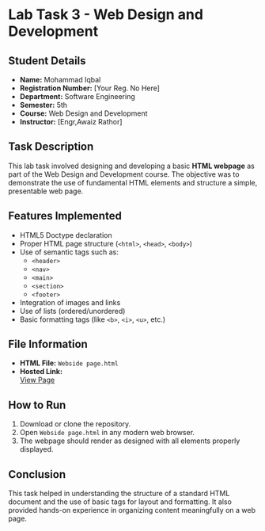# Lab Task 3 - Web Design and Development

## Student Details

- **Name:** Mohammad Iqbal  
- **Registration Number:** [Your Reg. No Here]  
- **Department:** Software Engineering  
- **Semester:** 5th  
- **Course:** Web Design and Development  
- **Instructor:** [Engr,Awaiz Rathor]

## Task Description

This lab task involved designing and developing a basic **HTML webpage** as part of the Web Design and Development course. The objective was to demonstrate the use of fundamental HTML elements and structure a simple, presentable web page.

## Features Implemented

- HTML5 Doctype declaration
- Proper HTML page structure (`<html>`, `<head>`, `<body>`)
- Use of semantic tags such as:
  - `<header>`
  - `<nav>`
  - `<main>`
  - `<section>`
  - `<footer>`
- Integration of images and links
- Use of lists (ordered/unordered)
- Basic formatting tags (like `<b>`, `<i>`, `<u>`, etc.)

## File Information

- **HTML File:** `Webside page.html`
- **Hosted Link:**  
  [View Page](https://rawcdn.githack.com/MuhammadIqbal009/Web_Design_and_Development_Course_2022-SE-42/6e520c2217202cc00169980cc24230c2dd2d3af8/Lab_Task_03/Webside%20page.html)

## How to Run

1. Download or clone the repository.
2. Open `Webside page.html` in any modern web browser.
3. The webpage should render as designed with all elements properly displayed.

## Conclusion

This task helped in understanding the structure of a standard HTML document and the use of basic tags for layout and formatting. It also provided hands-on experience in organizing content meaningfully on a web page.

